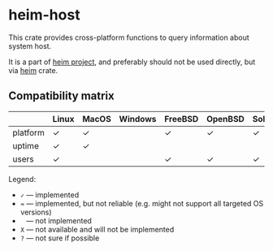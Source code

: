# heim-host

This crate provides cross-platform functions to query information
about system host.

It is a part of [heim project](https://github.com/heim-rs),
and preferably should not be used directly,
but via [heim](https://crates.io/crates/heim) crate.

## Compatibility matrix

|             | Linux | MacOS | Windows | FreeBSD | OpenBSD | Solaris | Redox |
| ----------- | ----- | ----- | ------- | ------- | ------- | ------- | ----- |
| platform    | ✓     | ✓     |         | ✓       | ✓       | ✓       |       |
| uptime      | ✓     | ✓     |         |         |         |         |       |
| users       | ✓     |       |         | ✓       | ✓       | ✓       |       |

Legend:

 * `✓` — implemented
 * `≈` — implemented, but not reliable (e.g. might not support all targeted OS versions)
 * ` ` — not implemented
 * `X` — not available and will not be implemented
 * `?` — not sure if possible

